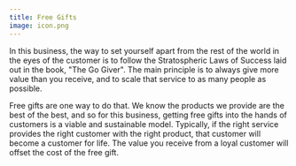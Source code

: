 ```yaml
---
title: Free Gifts
image: icon.png
---
```


In this business, the way to set yourself apart from the rest of the world in the eyes of the customer is to follow the Stratospheric Laws of Success laid out in the book, "The Go Giver". The main principle is to always give more value than you receive, and to scale that service to as many people as possible.

Free gifts are one way to do that. We know the products we provide are the best of the best, and so for this business, getting free gifts into the hands of customers is a viable and sustainable model. Typically, if the right service provides the right customer with the right product, that customer will become a customer for life. The value you receive from a loyal customer will offset the cost of the free gift.